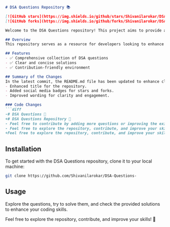 ```markdown
# DSA Questions Repository 📚

[![GitHub stars](https://img.shields.io/github/stars/Shivanilarokar/DSA-Questions-?style=social)](https://github.com/Shivanilarokar/DSA-Questions-) 
[![GitHub forks](https://img.shields.io/github/forks/Shivanilarokar/DSA-Questions-?style=social)](https://github.com/Shivanilarokar/DSA-Questions-)

Welcome to the DSA Questions repository! This project aims to provide a collection of Data Structures and Algorithms (DSA) questions along with their solutions. Feel free to contribute by adding more questions or improving the existing solutions!

## Overview
This repository serves as a resource for developers looking to enhance their understanding of data structures and algorithms through practical examples and problem-solving.

## Features
- ✅ Comprehensive collection of DSA questions
- ✅ Clear and concise solutions
- ✅ Contribution-friendly environment

## Summary of the Changes
In the latest commit, the README.md file has been updated to enhance clarity and improve the overall presentation. Key changes include:
- Enhanced title for the repository.
- Added social media badges for stars and forks.
- Improved wording for clarity and engagement.

### Code Changes
```diff
-# DSA Questions 📖
+# DSA Questions Repository 📖
- Feel free to contribute by adding more questions or improving the existing solutions!
- Feel free to explore the repository, contribute, and improve your skills!
+Feel free to explore the repository, contribute, and improve your skills!
```

## Installation
To get started with the DSA Questions repository, clone it to your local machine:
```bash
git clone https://github.com/Shivanilarokar/DSA-Questions-
```

## Usage
Explore the questions, try to solve them, and check the provided solutions to enhance your coding skills. 

Feel free to explore the repository, contribute, and improve your skills! 🚀
```